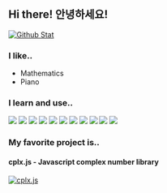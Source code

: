 ## Hi there! 안녕하세요!
[![Github Stat](https://github-readme-stats.vercel.app/api?username=sweetcorn1229&title_color=FFFFFF&text_color=FFFFFF&bg_color=180deg,BE93C5,7BC6CC)](https://github.com/sweetcorn1229/sweetcorn1229)

### I like..
- Mathematics
- Piano

### I learn and use..
<a><img src="https://img.shields.io/badge/HTML-E34F26?style=flat-square&logo=HTML5&logoColor=FFFFFF"/></a>
<a><img src="https://img.shields.io/badge/CSS-1572B6?style=flat-square&logo=CSS3&logoColor=FFFFFF"/></a>
<a><img src="https://img.shields.io/badge/JavaScript-F7DF1E?style=flat-square&logo=JavaScript&logoColor=000000"/></a>
<a><img src="https://img.shields.io/badge/Node.js-339933?style=flat-square&logo=Node.js&logoColor=FFFFFF"/></a>
<a><img src="https://img.shields.io/badge/Discord.js-5865F2?style=flat-square&logo=Discord&logoColor=FFFFFF"/></a>
<a><img src="https://img.shields.io/badge/PHP-777BB4?style=flat-square&logo=PHP&logoColor=FFFFFF"/></a>
<a><img src="https://img.shields.io/badge/Python-3776AB?style=flat-square&logo=Python&logoColor=FFFFFF"/></a>
<a><img src="https://img.shields.io/badge/Java-007396?style=flat-square&logo=Java&logoColor=FFFFFF"/></a>
<a><img src="https://img.shields.io/badge/C-A8B9CC?style=flat-square&logo=C&logoColor=FFFFFF"/></a>
<a><img src="https://img.shields.io/badge/VisualStudio-5C2D91?style=flat-square&logo=VisualStudio&logoColor=FFFFFF"/></a>
<a><img src="https://img.shields.io/badge/VSCode-007ACC?style=flat-square&logo=VisualStudioCode&logoColor=FFFFFF"/></a>


### My favorite project is..
#### cplx.js - Javascript complex number library
[![cplx.js](https://github-readme-stats.vercel.app/api/pin/?username=sweetcorn1229&repo=cplx.js&title_color=FFFFFF&text_color=FFFFFF&bg_color=180deg,BE93C5,7BC6CC&icon_color=FFFFFF)](https://github.com/sweetcorn1229/cplx.js)
